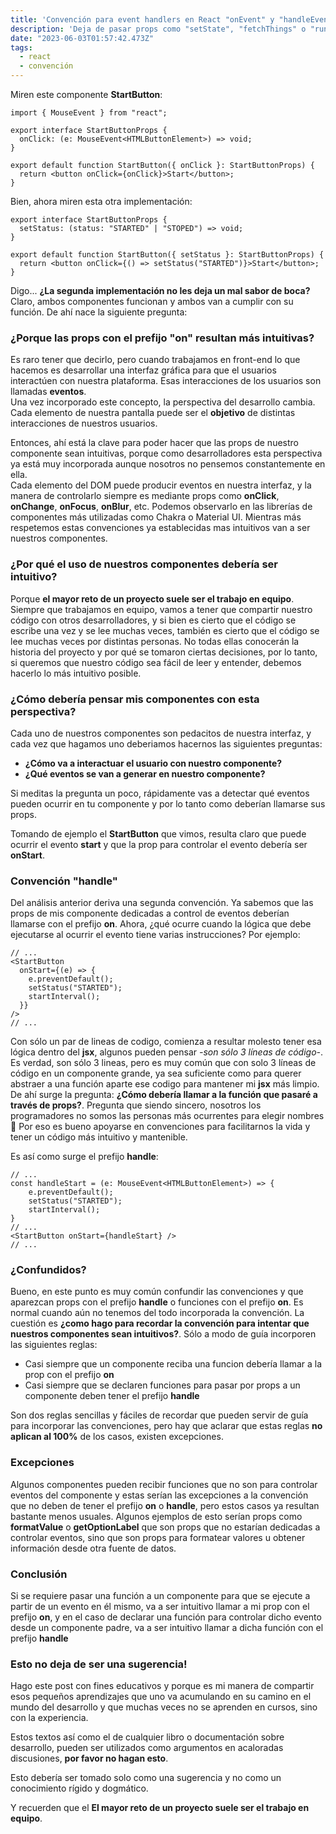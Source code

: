 ```yaml
---
title: 'Convención para event handlers en React "onEvent" y "handleEvent"'
description: 'Deja de pasar props como "setState", "fetchThings" o "runSomething" a tus componentes'
date: "2023-06-03T01:57:42.473Z"
tags:
  - react
  - convención
---
```


Miren este componente **StartButton**:

```tsx
import { MouseEvent } from "react";

export interface StartButtonProps {
  onClick: (e: MouseEvent<HTMLButtonElement>) => void;
}

export default function StartButton({ onClick }: StartButtonProps) {
  return <button onClick={onClick}>Start</button>;
}

```

Bien, ahora miren esta otra implementación:

```tsx
export interface StartButtonProps {
  setStatus: (status: "STARTED" | "STOPED") => void;
}

export default function StartButton({ setStatus }: StartButtonProps) {
  return <button onClick={() => setStatus("STARTED")}>Start</button>;
}

```

Digo... **¿La segunda implementación no les deja un mal sabor de boca?**  
Claro, ambos componentes funcionan y ambos van a cumplir con su función.
De ahí nace la siguiente pregunta:

### ¿Porque las props con el prefijo "on" resultan más intuitivas?

Es raro tener que decirlo, pero cuando trabajamos en front-end lo que hacemos es desarrollar una interfaz gráfica para que el usuarios interactúen con nuestra plataforma. Esas interacciones de los usuarios son llamadas **eventos**.  
Una vez incorporado este concepto, la perspectiva del desarrollo cambia. Cada elemento de nuestra pantalla puede ser el **objetivo** de distintas interacciones de nuestros usuarios.

Entonces, ahí está la clave para poder hacer que las props de nuestro componente sean intuitivas, porque como desarrolladores esta perspectiva ya está muy incorporada aunque nosotros no pensemos constantemente en ella.  
Cada elemento del DOM puede producir eventos en nuestra interfaz, y la manera de controlarlo siempre es mediante props como **onClick**, **onChange**, **onFocus**, **onBlur**, etc. Podemos observarlo en las librerías de componentes más utilizadas como Chakra o Material UI.
Mientras más respetemos estas convenciones ya establecidas mas intuitivos van a ser nuestros componentes.

### ¿Por qué el uso de nuestros componentes debería ser intuitivo?

Porque **el mayor reto de un proyecto suele ser el trabajo en equipo**.
Siempre que trabajamos en equipo, vamos a tener que compartir nuestro código con otros desarrolladores, y si bien es cierto que el código se escribe una vez y se lee muchas veces, también es cierto que el código se lee muchas veces por distintas personas. No todas ellas conocerán la historia del proyecto y por qué se tomaron ciertas decisiones, por lo tanto, si queremos que nuestro código sea fácil de leer y entender, debemos hacerlo lo más intuitivo posible.

### ¿Cómo debería pensar mis componentes con esta perspectiva?

Cada uno de nuestros componentes son pedacitos de nuestra interfaz, y cada vez que hagamos uno deberiamos hacernos las siguientes preguntas:

- **¿Cómo va a interactuar el usuario con nuestro componente?**
- **¿Qué eventos se van a generar en nuestro componente?**

Si meditas la pregunta un poco, rápidamente vas a detectar qué eventos pueden ocurrir en tu componente y por lo tanto como deberían llamarse sus props.

Tomando de ejemplo el **StartButton** que vimos, resulta claro que puede ocurrir el evento **start** y que la prop para controlar el evento debería ser **onStart**.

### Convención "handle"

Del análisis anterior deriva una segunda convención. Ya sabemos que las props de mis componente dedicadas a control de eventos deberían llamarse con el prefijo **on**.
Ahora, ¿qué ocurre cuando la lógica que debe ejecutarse al ocurrir el evento tiene varias instrucciones? Por ejemplo:

```tsx
// ...
<StartButton
  onStart={(e) => {
    e.preventDefault();
    setStatus("STARTED");
    startInterval();
  }}
/>
// ...
```

Con sólo un par de lineas de codigo, comienza a resultar molesto tener esa lógica dentro del **jsx**, algunos pueden pensar *-son sólo 3 líneas de código-*. Es verdad, son sólo 3 lineas, pero es muy común que con solo 3 líneas de código en un componente grande, ya sea suficiente como para querer abstraer a una función aparte ese codigo para mantener mi **jsx** más limpio.
De ahí surge la pregunta: **¿Cómo debería llamar a la función que pasaré a través de props?**. Pregunta que siendo sincero, nosotros los programadores no somos las personas más ocurrentes para elegir nombres 🤣
Por eso es bueno apoyarse en convenciones para facilitarnos la vida y tener un código más intuitivo y mantenible.

Es así como surge el prefijo **handle**:

```tsx
// ...
const handleStart = (e: MouseEvent<HTMLButtonElement>) => {
    e.preventDefault();
    setStatus("STARTED");
    startInterval();
}
// ...
<StartButton onStart={handleStart} />
// ...
```

### ¿Confundidos?

Bueno, en este punto es muy común confundir las convenciones y que aparezcan props con el prefijo **handle** o funciones con el prefijo **on**. Es normal cuando aún no tenemos del todo incorporada la convención.
La cuestión es **¿como hago para recordar la convención para intentar que nuestros componentes sean intuitivos?**.
Sólo a modo de guía incorporen las siguientes reglas:

- Casi siempre que un componente reciba una funcion debería llamar a la prop con el prefijo **on**
- Casi siempre que se declaren funciones para pasar por props a un componente deben tener el prefijo **handle**

Son dos reglas sencillas y fáciles de recordar que pueden servir de guía para incorporar las convenciones, pero hay que aclarar que estas reglas **no aplican al 100%** de los casos, existen excepciones.

### Excepciones

Algunos componentes pueden recibir funciones que no son para controlar eventos del componente y estas serían las excepciones a la convención que no deben de tener el prefijo **on** o **handle**, pero estos casos ya resultan bastante menos usuales.
Algunos ejemplos de esto serían props como **formatValue** o **getOptionLabel** que son props que no estarían dedicadas a controlar eventos, sino que son props para formatear valores u obtener información desde otra fuente de datos.

### Conclusión

Si se requiere pasar una función a un componente para que se ejecute a partir de un evento en él mismo, va a ser intuitivo llamar a mi prop con el prefijo **on**, y en el caso de declarar una función para controlar dicho evento desde un componente padre, va a ser intuitivo llamar a dicha función con el prefijo **handle**

### Esto no deja de ser una sugerencia!

Hago este post con fines educativos y porque es mi manera de compartir esos pequeños aprendizajes que uno va acumulando en su camino en el mundo del desarrollo y que muchas veces no se aprenden en cursos, sino con la experiencia.

Estos textos así como el de cualquier libro o documentación sobre desarrollo, pueden ser utilizados como argumentos en acaloradas discusiones, **por favor no hagan esto**.

Esto debería ser tomado solo como una sugerencia y no como un conocimiento rígido y dogmático.

Y recuerden que el **El mayor reto de un proyecto suele ser el trabajo en equipo**.
